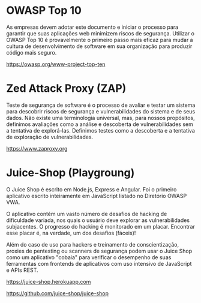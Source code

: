# OWASP Top 10

As empresas devem adotar este documento e iniciar o processo para garantir que suas aplicações web minimizem riscos de segurança. 
Utilizar o OWASP Top 10 é provavelmente o primeiro passo mais eficaz para mudar a cultura de desenvolvimento de software em sua organização para produzir código mais seguro.

https://owasp.org/www-project-top-ten

# Zed Attack Proxy (ZAP)

Teste de segurança de software é o processo de avaliar e testar um sistema para descobrir riscos de segurança e vulnerabilidades do sistema e de seus dados. 
Não existe uma terminologia universal, mas, para nossos propósitos, definimos avaliações como a análise e descoberta de vulnerabilidades sem a tentativa de explorá-las. 
Definimos testes como a descoberta e a tentativa de exploração de vulnerabilidades.

https://www.zaproxy.org

# Juice-Shop (Playgroung)

O Juice Shop é escrito em Node.js, Express e Angular. Foi o primeiro aplicativo escrito inteiramente em JavaScript listado no Diretório OWASP VWA.

O aplicativo contém um vasto número de desafios de hacking de dificuldade variada, nos quais o usuário deve explorar as vulnerabilidades subjacentes. O progresso do hacking é monitorado em um placar. Encontrar esse placar é, na verdade, um dos desafios (fáceis)!

Além do caso de uso para hackers e treinamento de conscientização, proxies de pentesting ou scanners de segurança podem usar o Juice Shop como um aplicativo "cobaia" para verificar o desempenho de suas ferramentas com frontends de aplicativos com uso intensivo de JavaScript e APIs REST.

https://juice-shop.herokuapp.com

https://github.com/juice-shop/juice-shop
